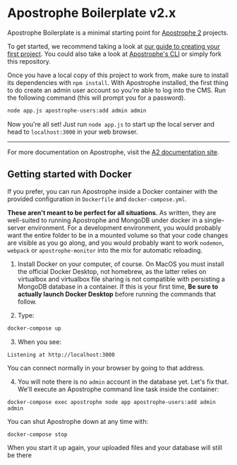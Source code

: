# Apostrophe Boilerplate v2.x

Apostrophe Boilerplate is a minimal starting point for [Apostrophe 2](https://github.com/apostrophecms/apostrophe) projects.

To get started, we recommend taking a look at [our guide to creating your first project](http://apostrophecms.org/docs/tutorials/getting-started/creating-your-first-project.html). You could also take a look at [Apostrophe's CLI](https://github.com/apostrophecms/apostrophe) or simply fork this repository.

Once you have a local copy of this project to work from, make sure to install its dependencies with `npm install`. With Apostrophe installed, the first thing to do create an admin user account so you're able to log into the CMS. Run the following command (this will prompt you for a password).

```bash
node app.js apostrophe-users:add admin admin
```

Now you're all set! Just run `node app.js` to start up the local server and head to `localhost:3000` in your web browser.

---------------

For more documentation on Apostrophe, visit the [A2 documentation site](http://apostrophecms.com).

## Getting started with Docker

If you prefer, you can run Apostrophe inside a Docker container with the provided configuration in `Dockerfile` and `docker-compose.yml`.

**These aren't meant to be perfect for all situations.** As written, they are well-suited to running Apostrophe and MongoDB under docker in a single-server environment. For a development environment, you would probably want the entire folder to be in a mounted volume so that your code changes are visible as you go along, and you would probably want to work `nodemon`, `webpack` or `apostrophe-monitor` into the mix for automatic reloading.

1. Install Docker on your computer, of course. On MacOS you must install the official Docker Desktop, not homebrew, as the latter relies on virtualbox and virtualbox file sharing is not compatible with persisting a MongoDB database in a container. If this is your first time, **Be sure to actually launch Docker Desktop** before running the commands that follow.

2. Type:

```bash
docker-compose up
```

3. When you see:

```
Listening at http://localhost:3000
```

You can connect normally in your browser by going to that address.

4. You will note there is no `admin` account in the database yet. Let's fix that. We'll execute an Apostrophe command line task inside the container:

```
docker-compose exec apostrophe node app apostrophe-users:add admin admin
```

You can shut Apostrophe down at any time with:

```bash
docker-compose stop
```

When you start it up again, your uploaded files and your database will still be there

